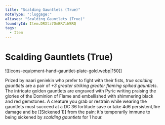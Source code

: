 ```yaml
---
title: "Scalding Gauntlets (True)"
noteType: ":luggage:"
aliases: "Scalding Gauntlets (True)"
foundryId: Item.DRXtz7OmBR7iWBRQ
tags:
  - Item
---
```


# Scalding Gauntlets (True)
![[icons-equipment-hand-gauntlet-plate-gold.webp|150]]

Prized by naari geniekin who prefer to fight with their fists, _true scalding gauntlets_ are a pair of _+3 greater striking greater flaming spiked gauntlets_. The intricate golden gauntlets are engraved with Pyric writing praising the glories of the Dominion of Flame and embellished with shimmering black and red gemstones. A creature you grab or restrain while wearing the gauntlets must succeed at a DC 36 fortitude save or take 4d6 persistent,fire damage and be [[Sickened 1]] from the pain; it's temporarily immune to being sickened by _scalding gauntlets_ for 1 hour.
